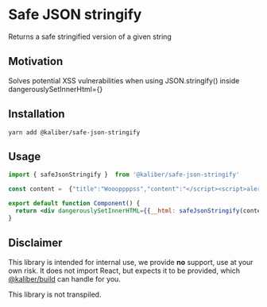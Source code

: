 # Safe JSON stringify
Returns a safe stringified version of a given string

## Motivation
Solves potential XSS vulnerabilities when using JSON.stringify() inside dangerouslySetInnerHtml={}

## Installation

```
yarn add @kaliber/safe-json-stringify
```

## Usage
```jsx
import { safeJsonStringify }  from '@kaliber/safe-json-stringify'

const content =  {"title":"Woooppppss","content":"</script><script>alert('gotcha!')</script>"}

export default function Component() {
  return <div dangerouslySetInnerHTML={{__html: safeJsonStringify(content)}}/>
}

```

## Disclaimer
This library is intended for internal use, we provide __no__ support, use at your own risk. It does not import React, but expects it to be provided, which [@kaliber/build](https://kaliberjs.github.io/build/) can handle for you.

This library is not transpiled.
